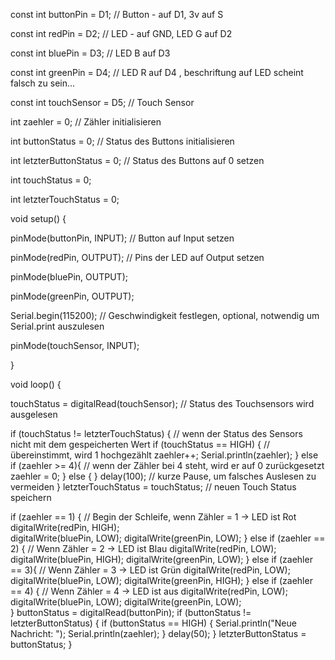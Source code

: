 const int buttonPin = D1;    // Button - auf D1, 3v auf S

const int redPin = D2;       // LED - auf GND, LED G auf D2

const int bluePin = D3;     // LED B auf D3

const int greenPin = D4;   // LED R auf D4 , beschriftung auf LED scheint falsch zu sein...

const int touchSensor = D5; // Touch Sensor
   


        
int zaehler = 0;            // Zähler initialisieren

int buttonStatus = 0;        // Status des Buttons initialisieren

int letzterButtonStatus = 0;    // Status des Buttons auf 0 setzen

int touchStatus = 0;

int letzterTouchStatus = 0;


void setup() {

  pinMode(buttonPin, INPUT);    // Button auf Input setzen
  
  pinMode(redPin, OUTPUT);      // Pins der LED auf Output setzen
  
  pinMode(bluePin, OUTPUT);
  
  pinMode(greenPin, OUTPUT);
  
  Serial.begin(115200);         // Geschwindigkeit festlegen, optional, notwendig um Serial.print auszulesen
  
  pinMode(touchSensor, INPUT);
  
}


void loop() {
 
  touchStatus = digitalRead(touchSensor); // Status des Touchsensors wird ausgelesen

 if (touchStatus != letzterTouchStatus) {  // wenn der Status des Sensors nicht mit dem gespeicherten Wert
    if (touchStatus == HIGH) {          // übereinstimmt, wird 1 hochgezählt
      zaehler++;
      Serial.println(zaehler);
    } else if (zaehler >= 4){           // wenn der Zähler bei 4 steht, wird er auf 0 zurückgesetzt
      zaehler = 0;
      } else {
    }
    delay(100);                          // kurze Pause, um falsches Auslesen zu vermeiden
 }
   letzterTouchStatus = touchStatus;       // neuen Touch Status speichern

  if (zaehler == 1) {                   // Begin der Schleife, wenn Zähler = 1 -> LED ist Rot
    digitalWrite(redPin, HIGH);         
    digitalWrite(bluePin, LOW);
    digitalWrite(greenPin, LOW);
  } else if (zaehler == 2) {            // Wenn Zähler = 2 -> LED ist Blau
    digitalWrite(redPin, LOW);
    digitalWrite(bluePin, HIGH);
    digitalWrite(greenPin, LOW);
  } else if (zaehler == 3){             // Wenn Zähler = 3 -> LED ist Grün
    digitalWrite(redPin, LOW);
    digitalWrite(bluePin, LOW);
    digitalWrite(greenPin, HIGH);
    } else if (zaehler == 4) {          // Wenn Zähler = 4 -> LED ist aus
    digitalWrite(redPin, LOW);
    digitalWrite(bluePin, LOW);
    digitalWrite(greenPin, LOW);  
      }
      buttonStatus = digitalRead(buttonPin);
      if (buttonStatus != letzterButtonStatus) {
        if (buttonStatus == HIGH) {
            Serial.println("Neue Nachricht: ");
            Serial.println(zaehler);
            }
        delay(50);
        }
  letzterButtonStatus = buttonStatus;
}
